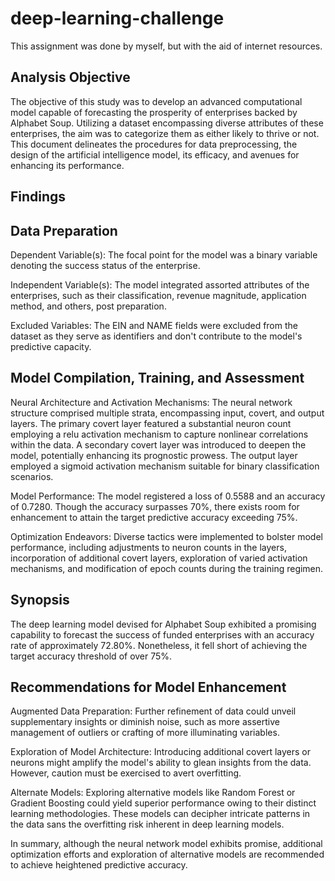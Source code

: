 # deep-learning-challenge
This assignment was done by myself, but with the aid of internet resources. 


## Analysis Objective

The objective of this study was to develop an advanced computational model capable of forecasting the prosperity of enterprises backed by Alphabet Soup. Utilizing a dataset encompassing diverse attributes of these enterprises, the aim was to categorize them as either likely to thrive or not. This document delineates the procedures for data preprocessing, the design of the artificial intelligence model, its efficacy, and avenues for enhancing its performance.

## Findings

## Data Preparation

Dependent Variable(s): The focal point for the model was a binary variable denoting the success status of the enterprise.

Independent Variable(s): The model integrated assorted attributes of the enterprises, such as their classification, revenue magnitude, application method, and others, post preparation.

Excluded Variables: The EIN and NAME fields were excluded from the dataset as they serve as identifiers and don't contribute to the model's predictive capacity.

## Model Compilation, Training, and Assessment

Neural Architecture and Activation Mechanisms: The neural network structure comprised multiple strata, encompassing input, covert, and output layers. The primary covert layer featured a substantial neuron count employing a relu activation mechanism to capture nonlinear correlations within the data. A secondary covert layer was introduced to deepen the model, potentially enhancing its prognostic prowess. The output layer employed a sigmoid activation mechanism suitable for binary classification scenarios.

Model Performance: The model registered a loss of 0.5588 and an accuracy of 0.7280. Though the accuracy surpasses 70%, there exists room for enhancement to attain the target predictive accuracy exceeding 75%.

Optimization Endeavors: Diverse tactics were implemented to bolster model performance, including adjustments to neuron counts in the layers, incorporation of additional covert layers, exploration of varied activation mechanisms, and modification of epoch counts during the training regimen.

## Synopsis
The deep learning model devised for Alphabet Soup exhibited a promising capability to forecast the success of funded enterprises with an accuracy rate of approximately 72.80%. Nonetheless, it fell short of achieving the target accuracy threshold of over 75%.

## Recommendations for Model Enhancement

Augmented Data Preparation: Further refinement of data could unveil supplementary insights or diminish noise, such as more assertive management of outliers or crafting of more illuminating variables.

Exploration of Model Architecture: Introducing additional covert layers or neurons might amplify the model's ability to glean insights from the data. However, caution must be exercised to avert overfitting.

Alternate Models: Exploring alternative models like Random Forest or Gradient Boosting could yield superior performance owing to their distinct learning methodologies. These models can decipher intricate patterns in the data sans the overfitting risk inherent in deep learning models.

In summary, although the neural network model exhibits promise, additional optimization efforts and exploration of alternative models are recommended to achieve heightened predictive accuracy.

